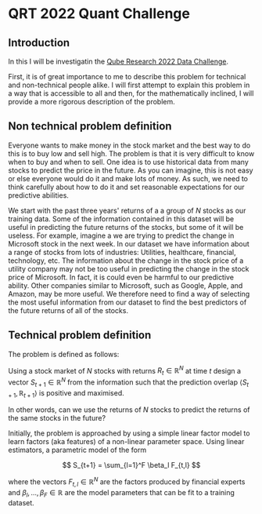 # QRT 2022 Quant Challenge

## Introduction

In this I will be investigatin the [Qube Research 2022 Data Challenge](https://challengedata.ens.fr/participants/challenges/72/).

First, it is of great importance to me to describe this problem for technical and non-technical people alike. I will first attempt to explain this problem in a way that is accessible to all and then, for the mathematically inclined, I will provide a more rigorous description of the problem.

## Non technical problem definition

Everyone wants to make money in the stock market and the best way to do this is to buy low and sell high. The problem is that it is very difficult to know when to buy and when to sell. One idea is to use historical data from many stocks to predict the price in the future. As you can imagine, this is not easy or else everyone would do it and make lots of money. As such, we need to think carefully about how to do it and set reasonable expectations for our predictive abilities.

We start with the past three years' returns of a a group of $N$ stocks as our training data. Some of the information contained in this dataset will be useful in predicting the future returns of the stocks, but some of it will be useless. For example, imagine a we are trying to predict the change in Microsoft stock in the next week. In our dataset we have information about a range of stocks from lots of industries: Utilities, healthcare, financial, technology, etc. The information about the change in the stock price of a utility company may not be too useful in predicting the change in the stock price of Microsoft. In fact, it is could even be harmful to our predictive ability. Other companies similar to Microsoft, such as Google, Apple, and Amazon, may be more useful. We therefore need to find a way of selecting the most useful information from our dataset to find the best predictors of the future returns of all of the stocks.

## Technical problem definition

The problem is defined as follows:

Using a stock market of *N* stocks with returns $R_t \in \mathbb{R}^N$ at time *t* design a vector $S_{t+1} \in \mathbb{R}^N$ from the information such that the prediction overlap $\langle S_{t+1} , \mathbb{R}_{t+1} \rangle$ is positive and maximised.

In other words, can we use the returns of *N* stocks to predict the returns of the same stocks in the future?

Initially, the problem is approached by using a simple linear factor model to learn factors (aka features) of a non-linear parameter space. Using linear estimators, a parametric model of the form

$$
S_{t+1} =  \sum_{l=1}^F \beta_l F_{t,l}
$$

where the vectors $F_{t,l} \in \mathbb{R}^N$ are the factors produced by financial experts and $\beta_l,...,\beta_F \in \mathbb{R}$ are the model parameters that can be fit to a training dataset.



